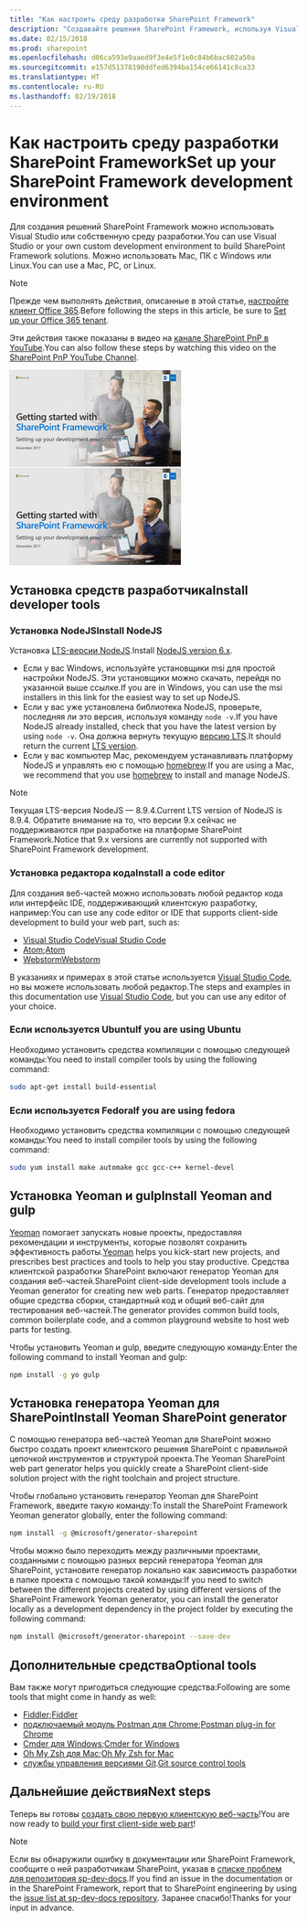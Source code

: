 ```yaml
---
title: "Как настроить среду разработки SharePoint Framework"
description: "Создавайте решения SharePoint Framework, используя Visual Studio или собственную среду разработки. Можно использовать Mac, ПК с Windows или Linux."
ms.date: 02/15/2018
ms.prod: sharepoint
ms.openlocfilehash: d06ca593e9aaed9f3e4e5f1e0c84b6bac602a50a
ms.sourcegitcommit: e157d51378190ddfed6394ba154ce66141c8ca33
ms.translationtype: HT
ms.contentlocale: ru-RU
ms.lasthandoff: 02/19/2018
---
```

# <a name="set-up-your-sharepoint-framework-development-environment"></a><span data-ttu-id="e995c-104">Как настроить среду разработки SharePoint Framework</span><span class="sxs-lookup"><span data-stu-id="e995c-104">Set up your SharePoint Framework development environment</span></span>

<span data-ttu-id="e995c-105">Для создания решений SharePoint Framework можно использовать Visual Studio или собственную среду разработки.</span><span class="sxs-lookup"><span data-stu-id="e995c-105">You can use Visual Studio or your own custom development environment to build SharePoint Framework solutions.</span></span> <span data-ttu-id="e995c-106">Можно использовать Mac, ПК с Windows или Linux.</span><span class="sxs-lookup"><span data-stu-id="e995c-106">You can use a Mac, PC, or Linux.</span></span>

> [!NOTE] 
> <span data-ttu-id="e995c-107">Прежде чем выполнять действия, описанные в этой статье, [настройте клиент Office 365](./set-up-your-developer-tenant.md).</span><span class="sxs-lookup"><span data-stu-id="e995c-107">Before following the steps in this article, be sure to [Set up your Office 365 tenant](./set-up-your-developer-tenant.md).</span></span>

<span data-ttu-id="e995c-108">Эти действия также показаны в видео на [канале SharePoint PnP в YouTube](https://www.youtube.com/watch?v=WX9FL0BjE0I&list=PLR9nK3mnD-OXvSWvS2zglCzz4iplhVrKq).</span><span class="sxs-lookup"><span data-stu-id="e995c-108">You can also follow these steps by watching this video on the [SharePoint PnP YouTube Channel](https://www.youtube.com/watch?v=WX9FL0BjE0I&list=PLR9nK3mnD-OXvSWvS2zglCzz4iplhVrKq).</span></span>

<span data-ttu-id="e995c-109"><a href="https://www.youtube.com/watch?v=-tXf8gxjmOI&list=PLR9nK3mnD-OXvSWvS2zglCzz4iplhVrKq"> <img src="../images/spfx-youtube-tutorial0.png" alt="Screenshot of the YouTube video player for this tutorial" />
</a></span><span class="sxs-lookup"><span data-stu-id="e995c-109"><a href="https://www.youtube.com/watch?v=-tXf8gxjmOI&list=PLR9nK3mnD-OXvSWvS2zglCzz4iplhVrKq"> <img src="../images/spfx-youtube-tutorial0.png" alt="Screenshot of the YouTube video player for this tutorial" />
</a></span></span>

## <a name="install-developer-tools"></a><span data-ttu-id="e995c-110">Установка средств разработчика</span><span class="sxs-lookup"><span data-stu-id="e995c-110">Install developer tools</span></span>

### <a name="install-nodejs"></a><span data-ttu-id="e995c-111">Установка NodeJS</span><span class="sxs-lookup"><span data-stu-id="e995c-111">Install NodeJS</span></span>

<span data-ttu-id="e995c-112">Установка [LTS-версии NodeJS](https://nodejs.org).</span><span class="sxs-lookup"><span data-stu-id="e995c-112">Install [NodeJS version 6.x](https://nodejs.org).</span></span> 

- <span data-ttu-id="e995c-113">Если у вас Windows, используйте установщики msi для простой настройки NodeJS. Эти установщики можно скачать, перейдя по указанной выше ссылке.</span><span class="sxs-lookup"><span data-stu-id="e995c-113">If you are in Windows, you can use the msi installers in this link for the easiest way to set up NodeJS.</span></span>
- <span data-ttu-id="e995c-114">Если у вас уже установлена библиотека NodeJS, проверьте, последняя ли это версия, используя команду `node -v`.</span><span class="sxs-lookup"><span data-stu-id="e995c-114">If you have NodeJS already installed, check that you have the latest version by using `node -v`.</span></span> <span data-ttu-id="e995c-115">Она должна вернуть текущую [версию LTS](https://nodejs.org/en/download/).</span><span class="sxs-lookup"><span data-stu-id="e995c-115">It should return the current [LTS version](https://nodejs.org/en/download/).</span></span> 
- <span data-ttu-id="e995c-116">Если у вас компьютер Mac, рекомендуем устанавливать платформу NodeJS и управлять ею с помощью [homebrew](http://brew.sh/).</span><span class="sxs-lookup"><span data-stu-id="e995c-116">If you are using a Mac, we recommend that you use [homebrew](http://brew.sh/) to install and manage NodeJS.</span></span> 

> [!NOTE] 
> <span data-ttu-id="e995c-117">Текущая LTS-версия NodeJS — 8.9.4.</span><span class="sxs-lookup"><span data-stu-id="e995c-117">Current LTS version of NodeJS is 8.9.4.</span></span> <span data-ttu-id="e995c-118">Обратите внимание на то, что версии 9.x сейчас не поддерживаются при разработке на платформе SharePoint Framework.</span><span class="sxs-lookup"><span data-stu-id="e995c-118">Notice that 9.x versions are currently not supported with SharePoint Framework development.</span></span>

### <a name="install-a-code-editor"></a><span data-ttu-id="e995c-119">Установка редактора кода</span><span class="sxs-lookup"><span data-stu-id="e995c-119">Install a code editor</span></span>

<span data-ttu-id="e995c-120">Для создания веб-частей можно использовать любой редактор кода или интерфейс IDE, поддерживающий клиентскую разработку, например:</span><span class="sxs-lookup"><span data-stu-id="e995c-120">You can use any code editor or IDE that supports client-side development to build your web part, such as:</span></span>

- [<span data-ttu-id="e995c-121">Visual Studio Code</span><span class="sxs-lookup"><span data-stu-id="e995c-121">Visual Studio Code</span></span>](https://code.visualstudio.com/)
- <span data-ttu-id="e995c-122">[Atom](https://atom.io);</span><span class="sxs-lookup"><span data-stu-id="e995c-122">[Atom](https://atom.io)</span></span>
- [<span data-ttu-id="e995c-123">Webstorm</span><span class="sxs-lookup"><span data-stu-id="e995c-123">Webstorm</span></span>](https://www.jetbrains.com/webstorm)

<span data-ttu-id="e995c-124">В указаниях и примерах в этой статье используется [Visual Studio Code](https://code.visualstudio.com/), но вы можете использовать любой редактор.</span><span class="sxs-lookup"><span data-stu-id="e995c-124">The steps and examples in this documentation use [Visual Studio Code](https://code.visualstudio.com/), but you can use any editor of your choice.</span></span>

### <a name="if-you-are-using-ubuntu"></a><span data-ttu-id="e995c-125">Если используется Ubuntu</span><span class="sxs-lookup"><span data-stu-id="e995c-125">If you are using Ubuntu</span></span>

<span data-ttu-id="e995c-126">Необходимо установить средства компиляции с помощью следующей команды:</span><span class="sxs-lookup"><span data-stu-id="e995c-126">You need to install compiler tools by using the following command:</span></span>

```sh
sudo apt-get install build-essential
```

### <a name="if-you-are-using-fedora"></a><span data-ttu-id="e995c-127">Если используется Fedora</span><span class="sxs-lookup"><span data-stu-id="e995c-127">If you are using fedora</span></span>

<span data-ttu-id="e995c-128">Необходимо установить средства компиляции с помощью следующей команды:</span><span class="sxs-lookup"><span data-stu-id="e995c-128">You need to install compiler tools by using the following command:</span></span>

```sh
sudo yum install make automake gcc gcc-c++ kernel-devel
```

## <a name="install-yeoman-and-gulp"></a><span data-ttu-id="e995c-129">Установка Yeoman и gulp</span><span class="sxs-lookup"><span data-stu-id="e995c-129">Install Yeoman and gulp</span></span>

<span data-ttu-id="e995c-130">[Yeoman](http://yeoman.io/) помогает запускать новые проекты, предоставляя рекомендации и инструменты, которые позволят сохранить эффективность работы.</span><span class="sxs-lookup"><span data-stu-id="e995c-130">[Yeoman](http://yeoman.io/) helps you kick-start new projects, and prescribes best practices and tools to help you stay productive.</span></span> <span data-ttu-id="e995c-131">Средства клиентской разработки SharePoint включают генератор Yeoman для создания веб-частей.</span><span class="sxs-lookup"><span data-stu-id="e995c-131">SharePoint client-side development tools include a Yeoman generator for creating new web parts.</span></span> <span data-ttu-id="e995c-132">Генератор предоставляет общие средства сборки, стандартный код и общий веб-сайт для тестирования веб-частей.</span><span class="sxs-lookup"><span data-stu-id="e995c-132">The generator provides common build tools, common boilerplate code, and a common playground website to host web parts for testing.</span></span>

<span data-ttu-id="e995c-133">Чтобы установить Yeoman и gulp, введите следующую команду:</span><span class="sxs-lookup"><span data-stu-id="e995c-133">Enter the following command to install Yeoman and gulp:</span></span>

```sh
npm install -g yo gulp
```

## <a name="install-yeoman-sharepoint-generator"></a><span data-ttu-id="e995c-134">Установка генератора Yeoman для SharePoint</span><span class="sxs-lookup"><span data-stu-id="e995c-134">Install Yeoman SharePoint generator</span></span>

<span data-ttu-id="e995c-135">С помощью генератора веб-частей Yeoman для SharePoint можно быстро создать проект клиентского решения SharePoint с правильной цепочкой инструментов и структурой проекта.</span><span class="sxs-lookup"><span data-stu-id="e995c-135">The Yeoman SharePoint web part generator helps you quickly create a SharePoint client-side solution project with the right toolchain and project structure.</span></span>

<span data-ttu-id="e995c-136">Чтобы глобально установить генератор Yeoman для SharePoint Framework, введите такую команду:</span><span class="sxs-lookup"><span data-stu-id="e995c-136">To install the SharePoint Framework Yeoman generator globally, enter the following command:</span></span>

```sh
npm install -g @microsoft/generator-sharepoint
```

<span data-ttu-id="e995c-137">Чтобы можно было переходить между различными проектами, созданными с помощью разных версий генератора Yeoman для SharePoint, установите генератор локально как зависимость разработки в папке проекта с помощью такой команды:</span><span class="sxs-lookup"><span data-stu-id="e995c-137">If you need to switch between the different projects created by using different versions of the SharePoint Framework Yeoman generator, you can install the generator locally as a development dependency in the project folder by executing the following command:</span></span>

```sh
npm install @microsoft/generator-sharepoint --save-dev
```

## <a name="optional-tools"></a><span data-ttu-id="e995c-138">Дополнительные средства</span><span class="sxs-lookup"><span data-stu-id="e995c-138">Optional tools</span></span>

<span data-ttu-id="e995c-139">Вам также могут пригодиться следующие средства:</span><span class="sxs-lookup"><span data-stu-id="e995c-139">Following are some tools that might come in handy as well:</span></span>

* <span data-ttu-id="e995c-140">[Fiddler](https://www.telerik.com/fiddler);</span><span class="sxs-lookup"><span data-stu-id="e995c-140">[Fiddler](https://www.telerik.com/fiddler)</span></span>
* <span data-ttu-id="e995c-141">[подключаемый модуль Postman для Chrome](https://www.getpostman.com/docs/postman/launching_postman/navigating_postman);</span><span class="sxs-lookup"><span data-stu-id="e995c-141">[Postman plug-in for Chrome](https://www.getpostman.com/docs/postman/launching_postman/navigating_postman)</span></span>
* <span data-ttu-id="e995c-142">[Cmder для Windows](http://cmder.net/);</span><span class="sxs-lookup"><span data-stu-id="e995c-142">[Cmder for Windows](http://cmder.net/)</span></span>
* <span data-ttu-id="e995c-143">[Oh My Zsh для Mac](http://ohmyz.sh/);</span><span class="sxs-lookup"><span data-stu-id="e995c-143">[Oh My Zsh for Mac](http://ohmyz.sh/)</span></span>
* <span data-ttu-id="e995c-144">[службы управления версиями Git](https://git-scm.com/).</span><span class="sxs-lookup"><span data-stu-id="e995c-144">[Git source control tools](https://git-scm.com/)</span></span>

## <a name="next-steps"></a><span data-ttu-id="e995c-145">Дальнейшие действия</span><span class="sxs-lookup"><span data-stu-id="e995c-145">Next steps</span></span>

<span data-ttu-id="e995c-146">Теперь вы готовы [создать свою первую клиентскую веб-часть](web-parts/get-started/build-a-hello-world-web-part.md)!</span><span class="sxs-lookup"><span data-stu-id="e995c-146">You are now ready to [build your first client-side web part](web-parts/get-started/build-a-hello-world-web-part.md)!</span></span>

> [!NOTE]
> <span data-ttu-id="e995c-147">Если вы обнаружили ошибку в документации или SharePoint Framework, сообщите о ней разработчикам SharePoint, указав в [списке проблем для репозитория sp-dev-docs](https://github.com/SharePoint/sp-dev-docs/issues).</span><span class="sxs-lookup"><span data-stu-id="e995c-147">If you find an issue in the documentation or in the SharePoint Framework, report that to SharePoint engineering by using the [issue list at sp-dev-docs repository](https://github.com/SharePoint/sp-dev-docs/issues).</span></span> <span data-ttu-id="e995c-148">Заранее спасибо!</span><span class="sxs-lookup"><span data-stu-id="e995c-148">Thanks for your input in advance.</span></span>